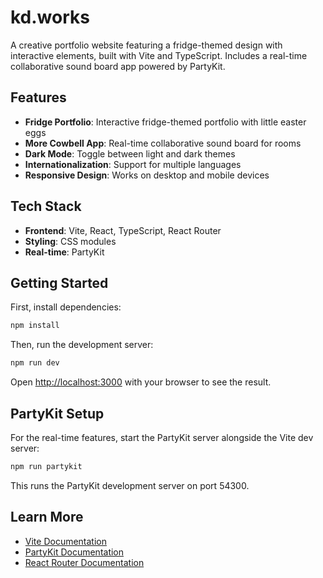 # kd.works

A creative portfolio website featuring a fridge-themed design with interactive elements, built with Vite and TypeScript. Includes a real-time collaborative sound board app powered by PartyKit.

## Features

- **Fridge Portfolio**: Interactive fridge-themed portfolio with little easter eggs
- **More Cowbell App**: Real-time collaborative sound board for rooms
- **Dark Mode**: Toggle between light and dark themes
- **Internationalization**: Support for multiple languages
- **Responsive Design**: Works on desktop and mobile devices

## Tech Stack

- **Frontend**: Vite, React, TypeScript, React Router
- **Styling**: CSS modules
- **Real-time**: PartyKit

## Getting Started

First, install dependencies:

```bash
npm install
```

Then, run the development server:

```bash
npm run dev
```

Open [http://localhost:3000](http://localhost:3000) with your browser to see the result.

## PartyKit Setup

For the real-time features, start the PartyKit server alongside the Vite dev server:

```bash
npm run partykit
```

This runs the PartyKit development server on port 54300.

## Learn More

- [Vite Documentation](https://vitejs.dev/)
- [PartyKit Documentation](https://docs.partykit.io)
- [React Router Documentation](https://reactrouter.com/home)
